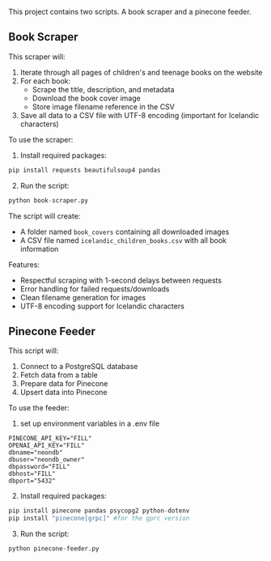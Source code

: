 This project contains two scripts. A book scraper and a pinecone feeder.


## Book Scraper

This scraper will:

1. Iterate through all pages of children's and teenage books on the website
2. For each book:
   - Scrape the title, description, and metadata
   - Download the book cover image
   - Store image filename reference in the CSV
3. Save all data to a CSV file with UTF-8 encoding (important for Icelandic characters)

To use the scraper:

1. Install required packages:
```python
pip install requests beautifulsoup4 pandas
```

2. Run the script:
```python
python book-scraper.py
```

The script will create:
- A folder named `book_covers` containing all downloaded images
- A CSV file named `icelandic_children_books.csv` with all book information

Features:
- Respectful scraping with 1-second delays between requests
- Error handling for failed requests/downloads
- Clean filename generation for images
- UTF-8 encoding support for Icelandic characters

## Pinecone Feeder

This script will:

1. Connect to a PostgreSQL database
2. Fetch data from a table
3. Prepare data for Pinecone
4. Upsert data into Pinecone

To use the feeder:  

1. set up environment variables in a .env file

```
PINECONE_API_KEY="FILL"
OPENAI_API_KEY="FILL"
dbname="neondb"
dbuser="neondb_owner"
dbpassword="FILL"
dbhost="FILL"
dbport="5432"
```



2. Install required packages:
```python
pip install pinecone pandas psycopg2 python-dotenv
pip install "pinecone[grpc]" #for the gprc version
```   

3. Run the script:
```python
python pinecone-feeder.py
```





